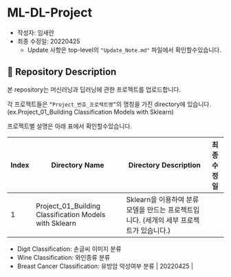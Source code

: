 # ML-DL-Project



- 작성자: 임새란
- 최종 수정일: 20220425
    - Update 사항은 top-level의 `"Update_Note.md"` 파일에서 확인할수있습니다.
    

## 📃 **Repository Description**



본 repository는 머신러닝과 딥러닝에 관한 프로젝트를 업로드합니다.

각 프로젝트들은 `“Project_번호_프로젝트명”`의 명칭을 가진 directory에 있습니다. (ex.Project_01_Building Classification Models with Sklearn)

프로젝트별 설명은 아래 표에서 확인할수있습니다. 

| Index | Directory Name | Directory Description | 최종수정일 |
| --- | --- | --- | --- |
| 1 | Project_01_Building Classification Models with Sklearn | Sklearn을 이용하여 분류모델을 만드는 프로젝트입니다. (세개의 세부 프로젝트가 있습니다.)
- Digit Classification: 손글씨 이미지 분류
- Wine Classification: 와인종류 분류
- Breast Cancer Classification: 유방암 악성여부 분류  | 20220425 |